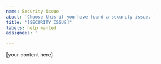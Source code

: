 ```yaml
---
name: Security issue
about: 'Choose this if you have found a security issue. '
title: "[SECURITY ISSUE]"
labels: help wanted
assignees: ''

---
```


[your content here]
